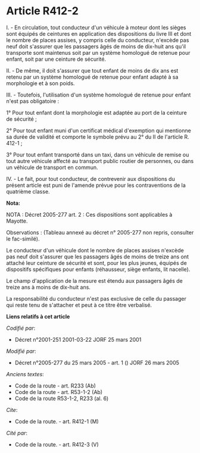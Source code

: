 # Article R412-2

I. - En circulation, tout conducteur d'un véhicule à moteur dont les sièges sont équipés de ceintures en application des
dispositions du livre III et dont le nombre de places assises, y compris celle du conducteur, n'excède pas neuf doit
s'assurer que les passagers âgés de moins de dix-huit ans qu'il transporte sont maintenus soit par un système homologué de
retenue pour enfant, soit par une ceinture de sécurité.

II. - De même, il doit s'assurer que tout enfant de moins de dix ans est retenu par un système homologué de retenue pour
enfant adapté à sa morphologie et à son poids.

III. - Toutefois, l'utilisation d'un système homologué de retenue pour enfant n'est pas obligatoire :

1° Pour tout enfant dont la morphologie est adaptée au port de la ceinture de sécurité ;

2° Pour tout enfant muni d'un certificat médical d'exemption qui mentionne sa durée de validité et comporte le symbole prévu
au 2° du II de l'article R. 412-1 ;

3° Pour tout enfant transporté dans un taxi, dans un véhicule de remise ou tout autre véhicule affecté au transport public
routier de personnes, ou dans un véhicule de transport en commun.

IV. - Le fait, pour tout conducteur, de contrevenir aux dispositions du présent article est puni de l'amende prévue pour les
contraventions de la quatrième classe.

**Nota:**

NOTA : Décret 2005-277 art. 2 : Ces dispositions sont applicables à Mayotte.

Observations : (Tableau annexé au décret n° 2005-277 non repris, consulter le fac-similé).

Le conducteur d'un véhicule dont le nombre de places assises n'excède pas neuf doit s'assurer que les passagers âgés de moins
de treize ans ont attaché leur ceinture de sécurité et sont, pour les plus jeunes, équipés de dispositifs spécifiques pour
enfants (réhausseur, siège enfants, lit nacelle).

Le champ d'application de la mesure est étendu aux passagers âgés de treize ans à moins de dix-huit ans.

La responsabilité du conducteur n'est pas exclusive de celle du passager qui reste tenu de s'attacher et peut à ce titre être
verbalisé.

**Liens relatifs à cet article**

_Codifié par_:

  - Décret n°2001-251 2001-03-22 JORF 25 mars 2001

_Modifié par_:

  - Décret n°2005-277 du 25 mars 2005 - art. 1 () JORF 26 mars 2005

_Anciens textes_:

  - Code de la route - art. R233 (Ab)
  - Code de la route - art. R53-1-2 (Ab)
  - Code de la route R53-1-2, R233 (al. 6)

_Cite_:

  - Code de la route. - art. R412-1 (M)

_Cité par_:

  - Code de la route. - art. R412-3 (V)

